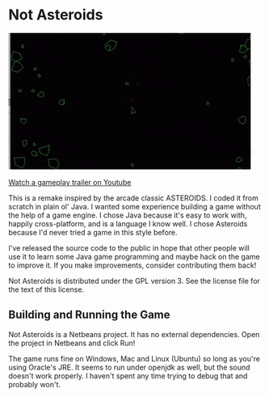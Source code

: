 # Not Asteroids

<a href="https://youtu.be/AN3p02A6LaM">
	<img src="not-asteroids.gif" alt="Not Asteroids Gif">
</a>

[Watch a gameplay trailer on Youtube](https://youtu.be/AN3p02A6LaM)

This is a remake inspired by the arcade classic ASTEROIDS. I coded it from 
scratch in plain ol' Java. I wanted some experience building a game without
the help of a game engine. I chose Java because it's easy to work with,
happily cross-platform, and is a language I know well. I chose Asteroids
because I'd never tried a game in this style before.

I've released the source code to the public in hope that other people will
use it to learn some Java game programming and maybe hack on the game to improve
it. If you make improvements, consider contributing them back!

Not Asteroids is distributed under the GPL version 3. See the license file for
the text of this license.

## Building and Running the Game

Not Asteroids is a Netbeans project. It has no external dependencies. Open the
project in Netbeans and click Run!

The game runs fine on Windows, Mac and Linux (Ubuntu) so long as you're using Oracle's
JRE. It seems to run under openjdk as well, but the sound doesn't work properly.
I haven't spent any time trying to debug that and probably won't. 

